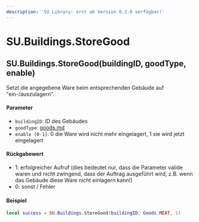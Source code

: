 ```yaml
---
description: 'SU Library: erst ab Version 0.2.0 verfügbar!'
---
```


# SU.Buildings.StoreGood

## SU.Buildings.StoreGood(buildingID, goodType, enable)

Setzt die angegebene Ware beim entsprechenden Gebäude auf "ein-/auszulagern".

#### Parameter

* `buildingID`: ID des Gebäudes
* `goodType`: [goods.md](../../api-enums/goods.md "mention")
* `enable [0-1]`: 0 die Ware wird nicht mehr eingelagert, 1 sie wird jetzt eingelagert

#### Rückgabewert

* 1: erfolgreicher Aufruf (dies bedeutet nur, dass die Parameter valide waren und nicht zwingend, dass der Auftrag ausgeführt wird, z.B. wenn das Gebäude diese Ware nicht einlagern kann!)
* 0: sonst / Fehler

#### Beispiel

```lua
local success = SU.Buildings.StoreGood(buildingID, Goods.MEAT, 1)
```

